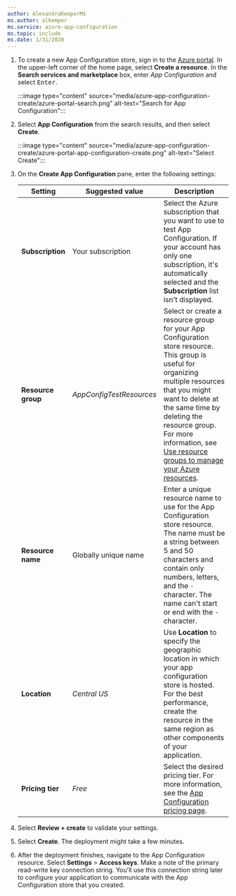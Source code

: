 ```yaml
---
author: AlexandraKemperMS
ms.author: alkemper
ms.service: azure-app-configuration
ms.topic: include
ms.date: 1/31/2020
---
```


1. To create a new App Configuration store, sign in to the [Azure portal](https://portal.azure.com). In the upper-left corner of the home page, select **Create a resource**. In the **Search services and marketplace** box, enter *App Configuration* and select <kbd>Enter</kbd>.
    
    :::image type="content" source="media/azure-app-configuration-create/azure-portal-search.png" alt-text="Search for App Configuration":::
    

1. Select **App Configuration** from the search results, and then select **Create**.

    :::image type="content" source="media/azure-app-configuration-create/azure-portal-app-configuration-create.png" alt-text="Select Create":::

1. On the **Create App Configuration** pane, enter the following settings:

    | Setting | Suggested value | Description |
    |---|---|---|
    | **Subscription** | Your subscription | Select the Azure subscription that you want to use to test App Configuration. If your account has only one subscription, it's automatically selected and the **Subscription** list isn't displayed. |
    | **Resource group** | *AppConfigTestResources* | Select or create a resource group for your App Configuration store resource. This group is useful for organizing multiple resources that you might want to delete at the same time by deleting the resource group. For more information, see [Use resource groups to manage your Azure resources](../articles/azure-resource-manager/management/overview.md). |
    | **Resource name** | Globally unique name | Enter a unique resource name to use for the App Configuration store resource. The name must be a string between 5 and 50 characters and contain only numbers, letters, and the `-` character. The name can't start or end with the `-` character. |
    | **Location** | *Central US* | Use **Location** to specify the geographic location in which your app configuration store is hosted. For the best performance, create the resource in the same region as other components of your application. |
    | **Pricing tier** | *Free* | Select the desired pricing tier. For more information, see the [App Configuration pricing page](https://azure.microsoft.com/pricing/details/app-configuration). |

1. Select **Review + create** to validate your settings.

1. Select **Create**. The deployment might take a few minutes.

1. After the deployment finishes, navigate to the App Configuration resource. Select **Settings** > **Access keys**. Make a note of the primary read-write key connection string. You'll use this connection string later to configure your application to communicate with the App Configuration store that you created.
